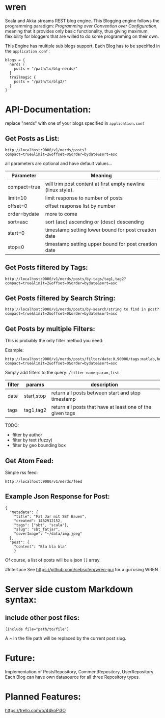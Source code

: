   
# wren
Scala and Akka streams REST blog engine. 
This Blogging engine follows the programming paradigm: *Programming over Convention over Configuration*, meaning
that it provides only basic functionality, thus giving maximum flexibility for bloggers that are willed to do some programming on their own.

This Engine has multiple sub blogs support. Each Blog has to be specified in the ```application.conf``` : 

```
blogs = {
  nerds {
    posts = "/path/to/blg-nerds/"
  }
  trailmagic {
    posts = "/path/to/blg2/"
  }
}
```



# API-Documentation:

replace "nerds" with one of your blogs specified in ```application.conf```

## Get Posts as List:

```
http://localhost:9000/v1/nerds/posts?compact=true&limit=2&offset=0&order=bydate&sort=asc
```

all parameters are optional and have default values...

| Parameter  | Meaning |
| ------------- | ------------- |
| compact=true  | will trim post content at first empty newline (linux style).  |
| limit=10  | limit response to number of posts |
| offset=0 | offset response list by number |
| order=bydate | more to come |
| sort=asc | sort (asc) ascending or (desc) descending | 
| start=0 | timestamp setting lower bound for post creation date |
| stop=0 | timestamp setting upper bound for post creation date |


## Get Posts filtered by Tags:

```
http://localhost:9000/v1/nerds/posts/by-tags/tag1,tag2?compact=true&limit=2&offset=0&order=bydate&sort=asc
```

## Get Posts filtered by Search String:

```
http://localhost:9000/v1/nerds/posts/by-search/string to find in post?compact=true&limit=2&offset=0&order=bydate&sort=asc
```
## Get Posts by multiple Filters:
This is probably the only filter method you need:

Example:

```
http://localhost:9000/v1/nerds/posts/filter/date:0,90000/tags:matlab,holiday?compact=true&limit=2&offset=0&order=bydate&sort=asc
```

Simply add filters to the query: ```/filter-name:param,list```


| filter  | params | description |
| ------------- | ------------- | ------------ |
| date  | start,stop  | return all posts between start and stop timestamp |
| tags  | tag1,tag2 | return all posts that have at least one of the given tags |

TODO:
- filter by author
- filter by text (fuzzy)
- filter by geo bounding box


## Get Atom Feed:

Simple rss feed: 

```
http://localhost:9000/v1/nerds/feed
```


## Example Json Response for Post:

```
{
  "metadata": {
    "title": "Fat Jar mit SBT Bauen",
    "created": 1462912152,
    "tags": ["sbt", "scala"],
    "slug": "sbt_fatjar",
    "coverImage": "~/data/img.jpeg"
  },
  "post": {
    "content": "Bla bla bla"
    }
```

Of course, a list of posts will be a json ```[]``` array.

#Interface
See  https://github.com/sebsofen/wren-gui for a gui using WREN

# Server side custom Markdown syntax:

## include other post files:

```
[include file="path/to/file"]
```

A *~* in the file path will be replaced by the current post slug.


# Future:
Implementation of PostsRepository, CommentRepository, UserRepository. Each Blog can have own datasource for all three Repository types.

# Planned Features:

https://trello.com/b/44koPi3O